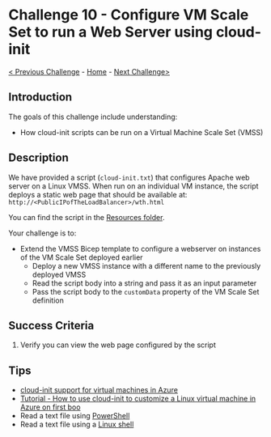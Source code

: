 # Challenge 10 - Configure VM Scale Set to run a Web Server using cloud-init

[< Previous Challenge](./Bicep-Challenge-09.md) - [Home](../README.md) - [Next Challenge>](./Bicep-Challenge-11.md)

## Introduction

The goals of this challenge include understanding:
- How cloud-init scripts can be run on a Virtual Machine Scale Set (VMSS)

## Description

We have provided a script (`cloud-init.txt`) that configures Apache web server on a Linux VMSS. When run on an individual VM instance, the script deploys a static web page that should be available at: `http://<PublicIPofTheLoadBalancer>/wth.html`  

You can find the script in the [Resources folder](./Resources).

Your challenge is to:

- Extend the VMSS Bicep template to configure a webserver on instances of the VM Scale Set deployed earlier
    - Deploy a new VMSS instance with a different name to the previously deployed VMSS
    - Read the script body into a string and pass it as an input parameter
    - Pass the script body to the `customData` property of the VM Scale Set definition

## Success Criteria

1. Verify you can view the web page configured by the script

## Tips

- [cloud-init support for virtual machines in Azure](https://docs.microsoft.com/en-us/azure/virtual-machines/linux/using-cloud-init)
- [Tutorial - How to use cloud-init to customize a Linux virtual machine in Azure on first boo](https://docs.microsoft.com/en-us/azure/virtual-machines/linux/tutorial-automate-vm-deployment)
- Read a text file using [PowerShell](https://docs.microsoft.com/en-us/powershell/module/microsoft.powershell.management/get-content?view=powershell-7.1)
- Read a text file using a [Linux shell](https://askubuntu.com/questions/261900/how-do-i-open-a-text-file-in-my-terminal)
